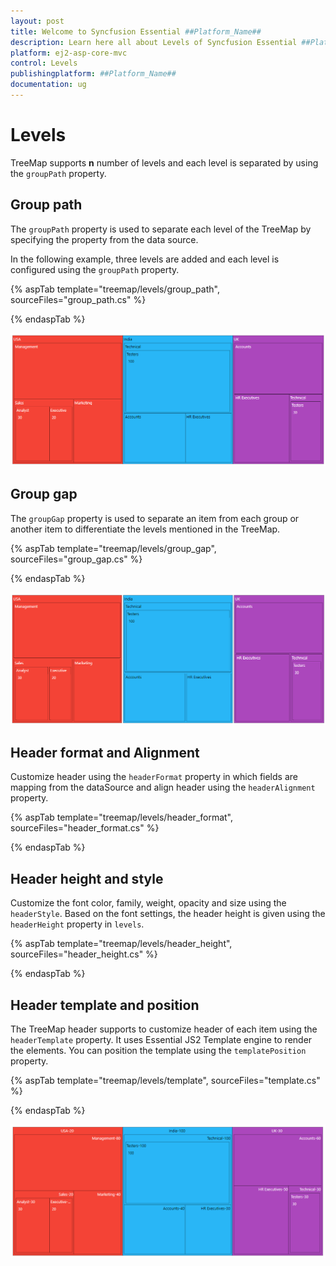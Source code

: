 ```yaml
---
layout: post
title: Welcome to Syncfusion Essential ##Platform_Name##
description: Learn here all about Levels of Syncfusion Essential ##Platform_Name## widgets based on HTML5 and jQuery.
platform: ej2-asp-core-mvc
control: Levels
publishingplatform: ##Platform_Name##
documentation: ug
---
```


# Levels

TreeMap supports **n** number of levels and each level is separated by using the `groupPath` property.

<!-- markdownlint-disable MD036 -->

## Group path

The `groupPath` property is used to separate each level of the TreeMap by specifying the property from the data source.

In the following example, three levels are added and each level is configured using the `groupPath` property.

{% aspTab template="treemap/levels/group_path", sourceFiles="group_path.cs" %}

{% endaspTab %}

![TreeMap with multiple levels](images/Levels/grouppath.png)

<!-- markdownlint-disable MD036 -->

## Group gap

The `groupGap` property is used to separate an item from each group or another item to differentiate the levels mentioned in the TreeMap.

{% aspTab template="treemap/levels/group_gap", sourceFiles="group_gap.cs" %}

{% endaspTab %}

![TreeMap levels with group gap](images/Levels/groupgap.png)

<!-- markdownlint-disable MD036 -->

## Header format and Alignment

Customize header using the `headerFormat` property in which fields are mapping from the dataSource and align header using the `headerAlignment` property.

{% aspTab template="treemap/levels/header_format", sourceFiles="header_format.cs" %}

{% endaspTab %}

## Header height and style

Customize the font color, family, weight, opacity and size using the `headerStyle`. Based on the font settings, the header height is given using the `headerHeight` property in `levels`.

{% aspTab template="treemap/levels/header_height", sourceFiles="header_height.cs" %}

{% endaspTab %}

## Header template and position

The TreeMap header supports to customize header of each item using the `headerTemplate` property. It uses Essential JS2 Template engine to render the elements. You can position the template using the `templatePosition` property.

{% aspTab template="treemap/levels/template", sourceFiles="template.cs" %}

{% endaspTab %}

![TreeMap with customized header](images/Levels/headeralignment.png)